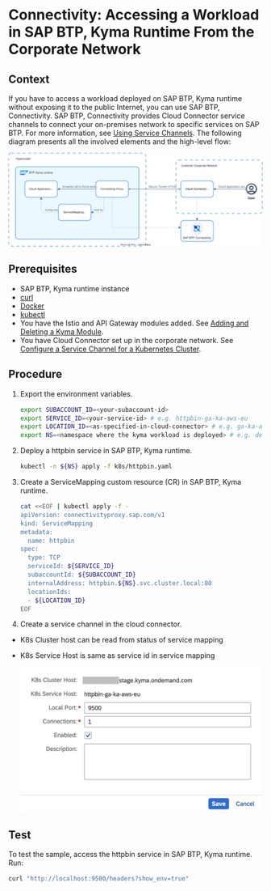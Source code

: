 # Connectivity: Accessing a Workload in SAP BTP, Kyma Runtime From the Corporate Network

## Context

If you have to access a workload deployed on SAP BTP, Kyma runtime without exposing it to the public Internet, you can use SAP BTP, Connectivity. SAP BTP, Connectivity provides Cloud Connector service channels to connect your on-premises network to specific services on SAP BTP. For more information, see [Using Service Channels](https://help.sap.com/docs/connectivity/sap-btp-connectivity-cf/using-service-channels?version=Cloud). The following diagram presents all the involved elements and the high-level flow:

![On Premise to Cloud](./assets/on-prem-to-cloud.drawio.svg)

## Prerequisites

* SAP BTP, Kyma runtime instance
* [curl](https://curl.se/)
* [Docker](https://www.docker.com/)
* [kubectl](https://kubernetes.io/docs/tasks/tools/install-kubectl/)
* You have the Istio and API Gateway modules added. See [Adding and Deleting a Kyma Module](https://help.sap.com/docs/btp/sap-business-technology-platform/enable-and-disable-kyma-module?version=Cloud).
* You have Cloud Connector set up in the corporate network. See [Configure a Service Channel for a Kubernetes Cluster](https://help.sap.com/docs/connectivity/sap-btp-connectivity-cf/configure-service-channel-for-kubernetes-cluster?version=Cloud).

## Procedure

1. Export the environment variables.

   ```bash
   export SUBACCOUNT_ID=<your-subaccount-id>
   export SERVICE_ID=<your-service-id> # e.g. httpbin-ga-ka-aws-eu
   export LOCATION_ID=<as-specified-in-cloud-connector> # e.g. ga-ka-aws-frankfurt
   export NS=<namespace where the kyma workload is deployed> # e.g. default
   ```

2. Deploy a httpbin service in SAP BTP, Kyma runtime.

   ```bash
   kubectl -n ${NS} apply -f k8s/httpbin.yaml
   ```

3. Create a ServiceMapping custom resource (CR) in SAP BTP, Kyma runtime.

   ```bash
   cat <<EOF | kubectl apply -f -
   apiVersion: connectivityproxy.sap.com/v1
   kind: ServiceMapping
   metadata:
     name: httpbin
   spec: 
     type: TCP
     serviceId: ${SERVICE_ID}
     subaccountId: ${SUBACCOUNT_ID}
     internalAddress: httpbin.${NS}.svc.cluster.local:80
     locationIds:
     - ${LOCATION_ID}
   EOF
   ```

4. Create a service channel in the cloud connector.

* K8s Cluster host can be read from status of service mapping
* K8s Service Host is same as service id in service mapping

   ![Service Channel](./assets/cc-service-channel.png)

## Test

To test the sample, access the httpbin service in SAP BTP, Kyma runtime. Run:

```bash
curl "http://localhost:9500/headers?show_env=true"
```
